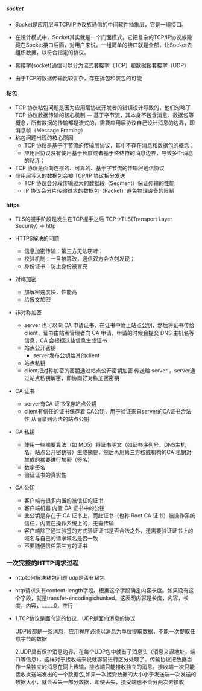 
##### socket
- Socket是应用层与TCP/IP协议族通信的中间软件抽象层，它是一组接口。
- 在设计模式中，Socket其实就是一个门面模式，它把复杂的TCP/IP协议族隐藏在Socket接口后面，对用户来说，一组简单的接口就是全部，让Socket去组织数据，以符合指定的协议。
- 套接字(socket)通信可以分为流式套接字（TCP）和数据报套接字（UDP）

- 由于TCP的数据传输比较复杂，存在拆包和装包的可能



#### 粘包
- TCP 协议粘包问题是因为应用层协议开发者的错误设计导致的，他们忽略了 TCP 协议数据传输的核心机制 — 基于字节流，其本身不包含消息、数据包等概念，所有数据的传输都是流式的，需要应用层协议自己设计消息的边界，即消息帧（Message Framing）
- 粘包问题出现的核心原因
    - TCP 协议是基于字节流的传输层协议，其中不存在消息和数据包的概念；
    - 应用层协议没有使用基于长度或者基于终结符的消息边界，导致多个消息的粘连；
- TCP 协议是面向连接的、可靠的、基于字节流的传输层通信协议
- 应用层写入的数据包会被 TCP/IP 协议拆分发送
    - TCP 协议会分段传输过大的数据段（Segment）保证传输的性能
    - IP 协议会分片传输过大的数据包（Packet）避免物理设备的限制


#### https
- TLS的握手阶段是发生在TCP握手之后 TCP->TLS(Transport Layer Security) -> http
- HTTPS解决的问题
    - 信息加密传输：第三方无法窃听；
    - 校验机制：一旦被篡改，通信双方会立刻发现；
    - 身份证书：防止身份被冒充

- 对称加密
    - 加解密速度快，性能高
    - 给报文加密

- 非对称加密
    - server 也可以向 CA 申请证书，在证书中附上站点公钥，然后将证书传给 client，证书由站点管理者向 CA 申请，申请的时候会提交 DNS 主机名等信息，CA 会根据这些信息生成证书
    - 站点公开密钥
        - server发布公钥给其他client
    - 站点私钥
    - client把对称加密的密钥通过站点公开密钥加密 传送给 server ，server通过站点私钥解密，即协商好对称加密密钥
    
- CA 证书
    - server有CA 证书保存站点公钥
    - client有信任的证书保存着 CA公钥，用于验证来自server的CA证书合法性 从而拿到合法的站点公钥
- CA 私钥
    - 使用一些摘要算法（如 MD5）将证书明文（如证书序列号，DNS主机名，站点公开密钥等）生成摘要，然后再用第三方权威机构的CA 私钥对生成的摘要进行加密（签名）
    - 数字签名
    - 验证证书的真实性
- CA 公钥
    - 客户端有很多内置的被信任的证书
    - 客户端机器 内置 CA 证书中的公钥
    - 此公钥是存在于 CA 证书上，而此证书（也称 Root CA 证书）被操作系统信任，内置在操作系统上的，无需传输
    - 客户端除了通过验签的方式验证证书是否合法之外，还需要验证证书上的域名与自己的请求域名是否一致
    - 不要随便信任第三方的证书
    
### 一次完整的HTTP请求过程

- http如何解决粘包问题 udp是否有粘包
- http请求头有content-length字段。根据这个字段确定内容长度。如果没有这个字段，就是transfer-encoding:chunked。这表明内容是长度，内容，长度，内容，........0，空行
- 1.TCP协议是面向流的协议，UDP是面向消息的协议
  
  UDP段都是一条消息，应用程序必须以消息为单位提取数据，不能一次提取任意字节的数据
  
  
  
  2.UDP具有保护消息边界，在每个UDP包中就有了消息头（消息来源地址，端口等信息），这样对于接收端来说就容易进行区分处理了。传输协议把数据当作一条独立的消息在网上传输，接收端只能接收独立的消息。接收端一次只能接收发送端发出的一个数据包,如果一次接受数据的大小小于发送端一次发送的数据大小，就会丢失一部分数据，即使丢失，接受端也不会分两次去接收